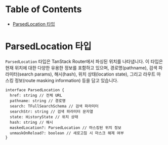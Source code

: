 # Table of Contents

- [ParsedLocation 타입](#parsedlocation-타입)

# ParsedLocation 타입

`ParsedLocation` 타입은 TanStack Router에서 파싱된 위치를 나타냅니다. 이 타입은 현재 위치에 대한 다양한 유용한 정보를 포함하고 있으며, 경로명(pathname), 검색 파라미터(search params), 해시(hash), 위치 상태(location state), 그리고 라우트 마스킹 정보(route masking information) 등을 담고 있습니다.

```tsx
interface ParsedLocation {
  href: string // 전체 URL
  pathname: string // 경로명
  search: TFullSearchSchema // 검색 파라미터
  searchStr: string // 검색 파라미터 문자열
  state: HistoryState // 위치 상태
  hash: string // 해시
  maskedLocation?: ParsedLocation // 마스킹된 위치 정보
  unmaskOnReload?: boolean // 새로고침 시 마스크 해제 여부
}
```


